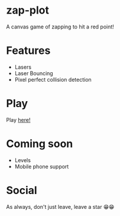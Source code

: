 # zap-plot
A canvas game of zapping to hit a red point!

# Features
- Lasers
- Laser Bouncing
- Pixel perfect collision detection

# Play
Play [here!](https://goaltosin.github.io/zap-plot)

# Coming soon
- Levels
- Mobile phone support

# Social
As always, don't just leave, leave a star 😁😁
